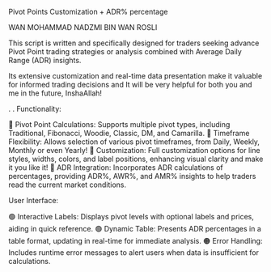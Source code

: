 Pivot Points Customization + ADR% percentage

WAN MOHAMMAD NADZMI BIN WAN ROSLI

This script is written and specifically designed for traders seeking advance Pivot Point trading strategies or analysis combined with Average Daily Range (ADR) insights.

Its extensive customization and real-time data presentation make it valuable for informed trading decisions and It will be very helpful for both you and me in the future, InshaAllah!

.
.
Functionality:

🔵 Pivot Point Calculations: Supports multiple pivot types, including Traditional, Fibonacci, Woodie, Classic, DM, and Camarilla.
🔵 Timeframe Flexibility: Allows selection of various pivot timeframes, from Daily, Weekly, Monthly or even Yearly!
🔵 Customization: Full customization options for line styles, widths, colors, and label positions, enhancing visual clarity and make it you like it!
🔵 ADR Integration: Incorporates ADR calculations of percentages, providing ADR%, AWR%, and AMR% insights to help traders read the current market conditions.

User Interface:

🟢 Interactive Labels: Displays pivot levels with optional labels and prices, aiding in quick reference.
🟢 Dynamic Table: Presents ADR percentages in a table format, updating in real-time for immediate analysis.
🟠 Error Handling: Includes runtime error messages to alert users when data is insufficient for calculations.
